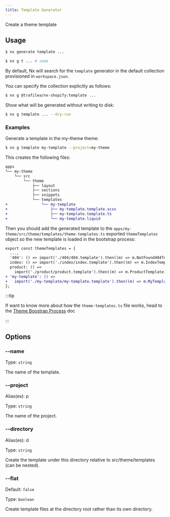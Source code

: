 ```yaml
---
title: Template Generator
---
```


Create a theme template

## Usage

```bash
$ nx generate template ...
```

```bash
$ nx g t ... # same
```

By default, Nx will search for the `template` generator in the default collection provisioned in `workspace.json`.

You can specify the collection explicitly as follows:

```bash
$ nx g @trafilea/nx-shopify:template ...
```

Show what will be generated without writing to disk:

```bash
$ nx g template ... --dry-run
```

### Examples

Generate a template in the my-theme theme:

```bash
$ nx g template my-template --project=my-theme
```

This creates the following files:

```diff
apps
└── my-theme
    └── src
        └── theme
            ├── layout
            ├── sections
            ├── snippets
            └── templates
+               └── my-template
+                   ├── my-template.template.scss
+                   ├── my-template.template.ts
+                   └── my-template.liquid
```

Then you should add the generated template to the `apps/my-theme/src/theme/templates/theme-templates.ts` exported `themeTemplates` object so the new template is loaded in the bootstrap process:

```diff
export const themeTemplates = {
  ...,
  '404': () => import('./404/404.template').then((m) => m.NotFound404Template),
  index: () => import('./index/index.template').then((m) => m.IndexTemplate),PageTemplate),
  product: () =>
    import('./product/product.template').then((m) => m.ProductTemplate),
+ 'my-template': () =>
+   import('./my-template/my-template.template').then((m) => m.MyTemplateTemplate),
};
```

:::tip

If want to know more about how the `theme-templates.ts` file works, head to the [Theme Boostrap Process](../theme-bootstrap) doc

:::

## Options

### --name

Type: `string`

The name of the template.

### --project

Alias(es): p

Type: `string`

The name of the project.

### --directory

Alias(es): d

Type: `string`

Create the template under this directory relative to src/theme/templates (can be nested).

### --flat

Default: `false`

Type: `boolean`

Create template files at the directory root rather than its own directory.
